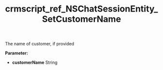 ﻿---
title: crmscript_ref_NSChatSessionEntity_SetCustomerName
description: NSChatSessionEntity.SetCustomerName(String customerName)
intellisense: NSChatSessionEntity.SetCustomerName
keywords: NSChatSessionEntity, GetCustomerName
so.topic: reference
---

The name of customer, if provided

**Parameter:** 
 - **customerName** String

